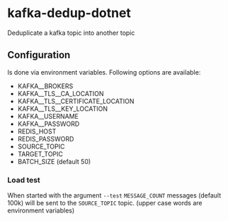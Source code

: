 # kafka-dedup-dotnet
Deduplicate a kafka topic into another topic

## Configuration
Is done via environment variables. Following options are available:
* KAFKA__BROKERS  
* KAFKA__TLS__CA_LOCATION
* KAFKA__TLS__CERTIFICATE_LOCATION
* KAFKA__TLS__KEY_LOCATION
* KAFKA__USERNAME
* KAFKA__PASSWORD 
* REDIS_HOST  
* REDIS_PASSWORD  
* SOURCE_TOPIC  
* TARGET_TOPIC  
* BATCH_SIZE  (default 50)  


### Load test
When started with the argument `--test` `MESSAGE_COUNT` messages (default 100k) will be sent to the `SOURCE_TOPIC` topic. (upper case words are environment variables)